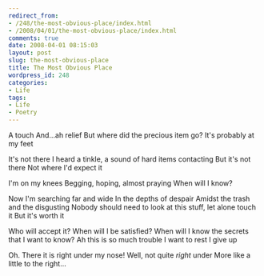```yaml
---
redirect_from:
- /248/the-most-obvious-place/index.html
- /2008/04/01/the-most-obvious-place/index.html
comments: true
date: 2008-04-01 08:15:03
layout: post
slug: the-most-obvious-place
title: The Most Obvious Place
wordpress_id: 248
categories:
- Life
tags:
- Life
- Poetry
---
```


A touch
And...ah relief
But where did the precious item go?
It's probably at my feet

It's not there
I heard a tinkle, a sound of hard items contacting
But it's not there
Not where I'd expect it

I'm on my knees
Begging, hoping, almost praying
When will I know?

Now I'm searching far and wide
In the depths of despair
Amidst the trash and the disgusting
Nobody should need to look at this stuff, let alone touch it
But it's worth it

Who will accept it?
When will I be satisfied?
When will I know the secrets that I want to know?
Ah this is so much trouble
I want to rest
I give up

Oh.
There it is right under my nose!
Well, not quite _right_ under
More like a little to the right...
